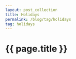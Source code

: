 ```yaml
---
layout: post_collection
title: Holidays
permalink: /blog/tag/holidays
tag: holidays
---
```


# {{ page.title }}

